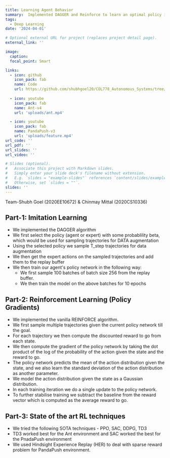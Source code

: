 ```yaml
---
title: Learning Agent Behavior
summary:  Implemented DAGGER and Reinforce to learn an optimal policy in Hopper-v4 and Ant-v4 environments from OpenAI Gym
tags:
  - Deep Learning
date: '2024-04-01'

# Optional external URL for project (replaces project detail page).
external_link: ''

image: 
  caption:
  focal_point: Smart

links:
  - icon: github
    icon_pack: fab
    name: Code
    url: https://github.com/shubhgoel20/COL778_Autonomous_Systems/tree/main/A4
 
  - icon: youtube
    icon_pack: fab
    name: Ant-v4
    url: 'uploads/ant.mp4'

  - icon: youtube
    icon_pack: fab
    name: PandaPush-v3
    url: 'uploads/feature.mp4'
url_code: ''
url_pdf: ''
url_slides: ''
url_video: ''

# Slides (optional).
#   Associate this project with Markdown slides.
#   Simply enter your slide deck's filename without extension.
#   E.g. `slides = "example-slides"` references `content/slides/example-slides.md`.
#   Otherwise, set `slides = ""`.
slides: ''
---
```

Team-Shubh Goel (2020EE10672) & Chinmay Mittal (2020CS10336)

## Part-1: Imitation Learning

- We implemented the DAGGER algorithm
- We first select the policy (agent or expert) with some probablility beta, which would be used for sampling trajectories for DATA augmentation
- Using the selected policy we sample T_step trajectories for data augmentation
- We then get the expert actions on the sampled trajectories and add them to the replay buffer
- We then train our agent's policy network in the following way:
  - We first sample 100 batches of batch size 256 from the replay buffer.
  - We then train the model on the above batches for 10 epochs

## Part-2: Reinforcement Learning (Policy Gradients)

- We implemented the vanilla REINFORCE algorithm.
- We first sample multiple trajectories given the current policy network till the goal.
- For each trajectory we then compute the discounted reward to go from each state.
- We then compute the gradient of the policy network by taking the dot product of the log of the probability of the action given the state and the reward to go.
- The policy network predicts the mean of the action distribution given the state, and we also learn the standard deviation of the action distribution as another parameter.
- We model the action distribution given the state as a Gaussian distribution.
- In each training iteration we do a single update to the policy network.
- To further stabilise training we subtract the baseline from the reward vector which is computed as the average reward to go.

## Part-3: State of the art RL techniques

- We tried the following SOTA techniques - PPO, SAC, DDPG, TD3
- TD3 worked best for the Ant environment and SAC worked the best for the PnadaPush environment
- We used Hindsight Experience Replay (HER) to deal with sparse reward problem for PandaPush environment.
